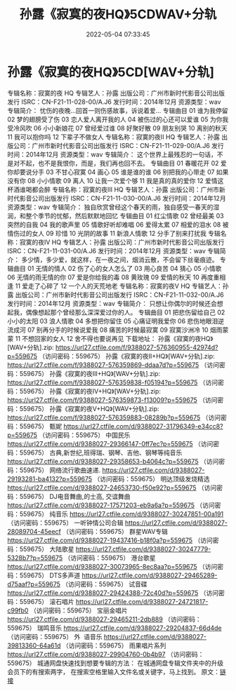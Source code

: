 ﻿---
title: 孙露《寂寞的夜HQ》5CDWAV+分轨
date: 2022-05-04 07:33:45
categories: 合集系列
tags: 华语中文
---
# 孙露《寂寞的夜HQ》5CD[WAV+分轨]

专辑名称：寂寞的夜 HQ
专辑艺人：孙露
出版公司：广州市新时代影音公司出版发行
ISRC：CN-F21-11-028-00/A.J6
发行时间：2014年12月
资源类型：wav
专辑简介：
忧伤的夜晚...回首一则伤感故事，诉说着爱...
专辑曲目
01 谁为我停留
02 梦的翅膀受了伤
03 恋人爱人离开我的人
04 被伤过的心还可以爱谁
05 为你我受冷风吹
06 小小新娘花
07 曾经爱过谁
08 好聚好散
09 朋友别哭
10 离别的秋天
11 我可以抱你吗
12 下辈子不做女人
专辑名称：寂寞的夜II
HQ
专辑艺人：孙露
出版公司：广州市新时代影音公司出版发行
ISRC：CN-F21-11-029-00/A.J6
发行时间：2014年12月
资源类型：wav
专辑简介：
这个世界上最残忍的一句话，不是对不起，也不是我恨你，而是，我们再也回不去。
专辑曲目
01 春暖花开
02 爱你却要说分手
03 不甘心寂寞
04 画心
05 谁是谁的谁
06 别把我的心带走
07 如果没有你
08 小小情歌
09 离人
10 让我一次爱个够
11 我是真的真的爱你
12 爱情这杯酒谁喝都会醉
专辑名称：寂寞的夜III
HQ
专辑艺人：孙露
出版公司：广州市新时代影音公司出版发行
ISRC：CN-F21-11-030-00/A.J6
发行时间：2014年12月
资源类型：wav
专辑简介：
独自欣赏曾经这个春天的雨，独自感受一春天的湿润，和整个季节的忧郁，然后默默地回忆
专辑曲目
01 红尘情歌
02 曾经最美
03 突然的自我
04 我的歌声里
05 情歌好听却难唱
06 爱得太累
07 相爱的泪水
08 被情伤过的女人
09 珍惜
10 光阴的故事
11 新浪人情歌
12 分手了别来打扰我
专辑名称：寂寞的夜IV
HQ
专辑艺人：孙露
出版公司：广州市新时代影音公司出版发行
ISRC：CN-F21-11-031-00/A.J6
发行时间：2014年12月
资源类型：wav
专辑简介：
多少情，多少爱，就这样，在一夜之间，烟消云散，不会留下丝毫痕迹。
专辑曲目
01 无情的情人
02 伤了心的女人怎么了
03 用心良苦
04 猜心
05 小情歌
06 无情的雨无情的你
07 爱是你给我的毒
08 黄玫瑰
09 爱情的秋天
10 再度重相逢
11 爱走了心碎了
12 一个人的天荒地老
专辑名称：寂寞的夜V
HQ
专辑艺人：孙露
出版公司：广州市新时代影音公司出版发行
ISRC：CN-F21-11-032-00/A.J6
发行时间：2014年12月
资源类型：wav
专辑简介：
只想让你偶尔的时候还会想起我，偶像想起那个曾经那么深深爱过你的人。
专辑曲目
01 把悲伤留给自己
02 小小的太阳
03 浪人情歌
04 多想把你留住
05 心痛证明我爱你
06 悲伤地眼泪逆流成河
07 别再分手的时候说爱我
08 痛苦的时候最寂寞
09 寂寞沙洲冷
10 烟雨蒙蒙
11 不想回家的女人
12 舍不得也要说再见
下载地址：
孙露《寂寞的夜HQ》[WAV+分轨].zip: https://url27.ctfile.com/f/9388027-576360955-42974d?p=559675
（访问密码：559675）
孙露《寂寞的夜II+HQ》[WAV+分轨].zip: https://url27.ctfile.com/f/9388027-576359869-ddaa7d?p=559675
（访问密码：559675）
孙露《寂寞的夜III+HQ》[WAV+分轨].zip: https://url27.ctfile.com/f/9388027-576359838-f05194?p=559675
（访问密码：559675）
孙露《寂寞的夜IV+HQ》[WAV+分轨].zip: https://url27.ctfile.com/f/9388027-576359873-f13009?p=559675
（访问密码：559675）
孙露《寂寞的夜V+HQ》[WAV+分轨].zip: https://url27.ctfile.com/f/9388027-576359883-08289b?p=559675
（访问密码：559675）
甄妮
https://url27.ctfile.com/d/9388027-31796349-e34cc8?p=559675
（访问密码：559675）
中国民乐
https://url27.ctfile.com/d/9388027-29366147-0ff7ec?p=559675
（访问密码：559675）
古典,新世纪,班得瑞、钢琴、吉他、钢琴等纯音乐
https://url27.ctfile.com/d/9388027-29358653-b4064c?p=559675
（访问密码：559675）
网络流行歌曲速递.
https://url27.ctfile.com/d/9388027-29193281-ba4132?p=559675
（访问密码：559675）
明达顶级发烧精选
https://url27.ctfile.com/d/9388027-24653730-f50e92?p=559675
（访问密码：559675）
DJ电音舞曲,的士高, 交谊舞曲
https://url27.ctfile.com/d/9388027-17571203-eb9a6a?p=559675
（访问密码：559675）
纯音乐
https://url27.ctfile.com/d/9388027-30247851-00a191
（访问密码：559675）
一听钟情公司合辑
https://url27.ctfile.com/d/9388027-28089704-45eecf
（访问密码：559675）
群星WAV专辑
https://url27.ctfile.com/d/9388027-19437416-b18f0a?p=559675
（访问密码：559675）
大陆歌星
https://url27.ctfile.com/d/9388027-30247779-5328b7?p=559675
（访问密码：559675）
港台歌星
https://url27.ctfile.com/d/9388027-30073965-8ec8aa?p=559675
（访问密码：559675）
DTS多声道
https://url27.ctfile.com/d/9388027-29465289-d75aaf?p=559675
（访问密码：559675）
试音碟
https://url27.ctfile.com/d/9388027-29424388-72c40d?p=559675
（访问密码：559675）
滚石唱片
https://url27.ctfile.com/d/9388027-24721817-c99fb0
（访问密码：559675）
宝丽金唱片
https://url27.ctfile.com/d/9388027-29465211-2db889
（访问密码：559675）
瑞鸣音乐
https://url27.ctfile.com/d/9388027-29204837-66d4de
（访问密码：559675）
外  语音乐
https://url27.ctfile.com/d/9388027-39813360-64a61d
（访问密码：559675）
雨果唱片系列
https://url27.ctfile.com/d/9388027-29904760-0b4b97
（访问密码：559675）
城通网盘快速找到想要专辑的方法：
在城通网盘专辑文件夹中的升级会员下的有搜索两字，
在搜索空格里输入文件名或关键字，马上找到。
原文：[链接](https://blog.sina.com.cn/s/blog_1647c7e7601030x14.html)